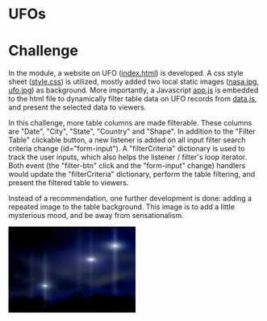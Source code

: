 # UFOs

# Challenge  
In the module, a website on UFO ([index.html](https://github.com/pqrt12/UFOs/blob/master/index.html)) is developed. A css style sheet ([style.css](https://github.com/pqrt12/UFOs/blob/master/static/css/style.css)) is utilized, mostly added two local static images ([nasa.jpg](https://github.com/pqrt12/UFOs/blob/master/static/images/nasa.jpg), [ufo.jpg](https://github.com/pqrt12/UFOs/blob/master/static/images/ufo.jpg)) as background. More importantly, a Javascript [app.js](https://github.com/pqrt12/UFOs/blob/master/static/js/app.js) is embedded to the html file to dynamically filter table data on UFO records from [data.js](https://github.com/pqrt12/UFOs/blob/master/static/js/data.js), and present the selected data to viewers.

In this challenge, more table columns are made filterable. These columns are "Date", "City", "State", "Country" and "Shape". 
In addition to the "Filter Table" clickable button, a new listener is added on all input filter search criteria change (id="form-input"). A "filterCriteria" dictionary is used to track the user inputs, which also helps the listener / filter's loop iterator. Both event (the "filter-btn" click and the "form-input" change) handlers would update the "filterCriteria" dictionary, perform the table filtering, and present the filtered table to viewers.

Instead of a recommendation, one further development is done: adding a repeated image to the table background. This image is to add a little mysterious mood, and be away from sensationalism. 

<img src="https://github.com/pqrt12/UFOs/blob/master/static/images/ufo.jpg" height="50%" width="50%">
